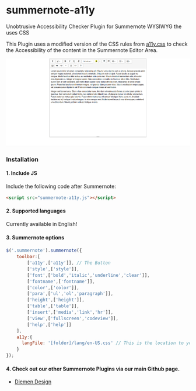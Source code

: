 # summernote-a11y
Unobtrusive Accessibility Checker Plugin for Summernote WYSIWYG the uses CSS

This Plugin uses a modified version of the CSS rules from [a11y.css](https://github.com/ffoodd/a11y.css) to check the Accessibility of the content in the Summernote Editor Area.

![summernote-a11y](a11y-screenshot.gif)


### Installation

#### 1. Include JS

Include the following code after Summernote:

```html
<script src="summernote-a11y.js"></script>
```

#### 2. Supported languages

Currently available in English!

#### 3. Summernote options

```javascript
$('.summernote').summernote({
    toolbar:[
        ['a11y',['a11y']], // The Button
        ['style',['style']],
        ['font',['bold','italic','underline','clear']],
        ['fontname',['fontname']],
        ['color',['color']],
        ['para',['ul','ol','paragraph']],
        ['height',['height']],
        ['table',['table']],
        ['insert',['media','link','hr']],
        ['view',['fullscreen','codeview']],
        ['help',['help']]
    ],
    a11y:{
      langFile: '[folder]/lang/en-US.css' // This is the location to your CSS Language file.
    }
});
```

#### 4. Check out our other Summernote Plugins via our main Github page.
- [Diemen Design](https://github.com/DiemenDesign/)
